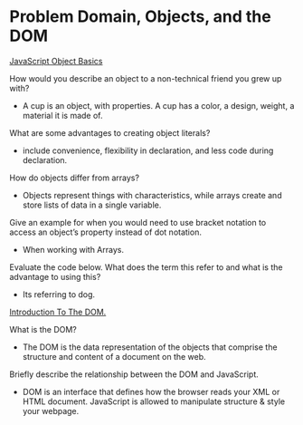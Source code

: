<h1> Problem Domain, Objects, and the DOM </h1>

[JavaScript Object Basics](https://developer.mozilla.org/en-US/docs/Learn/JavaScript/Objects/Basics)

How would you describe an object to a non-technical friend you grew up with?

- A cup is an object, with properties. A cup has a color, a design, weight, a material it is made of.

What are some advantages to creating object literals?

- include convenience, flexibility in declaration, and less code during declaration.

How do objects differ from arrays? 

- Objects represent things with characteristics, while arrays create and store lists of data in a single variable.

Give an example for when you would need to use bracket notation to access an object’s property instead of dot notation.

- When working with Arrays.

Evaluate the code below. What does the term this refer to and what is the advantage to using this?

- Its referring to dog.

[Introduction To The DOM.](https://developer.mozilla.org/en-US/docs/Web/API/Document_Object_Model/Introduction)

What is the DOM?

- The DOM is the data representation of the objects that comprise the structure and content of a document on the web.

Briefly describe the relationship between the DOM and JavaScript.

- DOM is an interface that defines how the browser reads your XML or HTML document. JavaScript is allowed to manipulate structure & style your webpage. 

